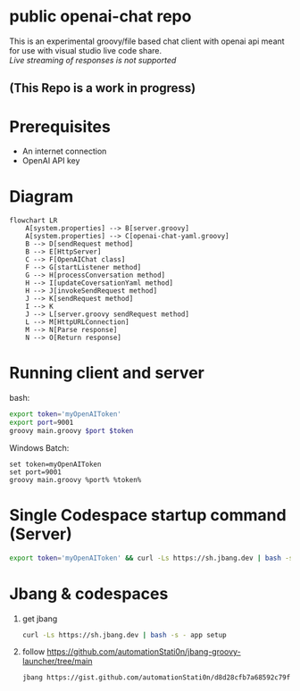 # public openai-chat repo
This is an experimental groovy/file based chat client with openai api meant for use with visual studio live code share.  
*Live streaming of responses is not supported*

## (This Repo is a work in progress)

# Prerequisites
- An internet connection
- OpenAI API key

# Diagram
```mermaid
flowchart LR
    A[system.properties] --> B[server.groovy]
    A[system.properties] --> C[openai-chat-yaml.groovy]
    B --> D[sendRequest method]
    B --> E[HttpServer]
    C --> F[OpenAIChat class]
    F --> G[startListener method]
    G --> H[processConversation method]
    H --> I[updateCoversationYaml method]
    H --> J[invokeSendRequest method]
    J --> K[sendRequest method]
    I --> K
    J --> L[server.groovy sendRequest method]
    L --> M[HttpURLConnection]
    M --> N[Parse response]
    N --> O[Return response]
```

# Running client and server
bash:
```bash
export token='myOpenAIToken'
export port=9001
groovy main.groovy $port $token
```
Windows Batch:  
```batch
set token=myOpenAIToken
set port=9001
groovy main.groovy %port% %token%
```

# Single Codespace startup command (Server)
```bash
export token='myOpenAIToken' && curl -Ls https://sh.jbang.dev | bash -s - app setup && source ~/.bashrc && git clone https://github.com/automationStati0n/openai-groovy-yaml-chat && cd openai-groovy-yaml-chat && jbang jbang_main_v2_JAVA11.java server.groovy $port $token
```

# Jbang & codespaces
1. get jbang  
   ```bash
   curl -Ls https://sh.jbang.dev | bash -s - app setup
   ```
2. follow https://github.com/automationStati0n/jbang-groovy-launcher/tree/main  
   ```bash
   jbang https://gist.github.com/automationStati0n/d8d28cfb7a68592c79fd052419597e04 openai-chat-yaml.groovy $token
   ```
